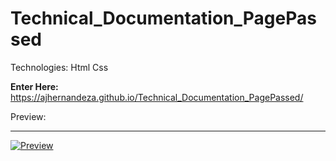 # Technical_Documentation_PagePassed

Technologies: Html Css

 <strong>Enter Here:</strong> https://ajhernandeza.github.io/Technical_Documentation_PagePassed/

Preview:

<hr>
<a href="https://ajhernandeza.github.io/Technical_Documentation_PagePassed/" target="_blank">  <img alt="Preview" src="https://i.ibb.co/88fr5rP/Technical-Doc.png" /></a>

